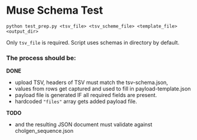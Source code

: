 # Muse Schema Test

```
python test_prep.py <tsv_file> <tsv_scheme_file> <template_file> <output_dir>
```

Only `tsv_file` is required. Script uses schemas in directory by default.

### The process should be:

**DONE**

- upload TSV, headers of TSV must match the tsv-schema.json, 
- values from rows get captured and used to fill in payload-template.json
- payload file is generated IF all required fields are present.
- hardcoded `"files"` array gets added payload file.

**TODO**

- and the resulting JSON document must validate against cholgen_sequence.json